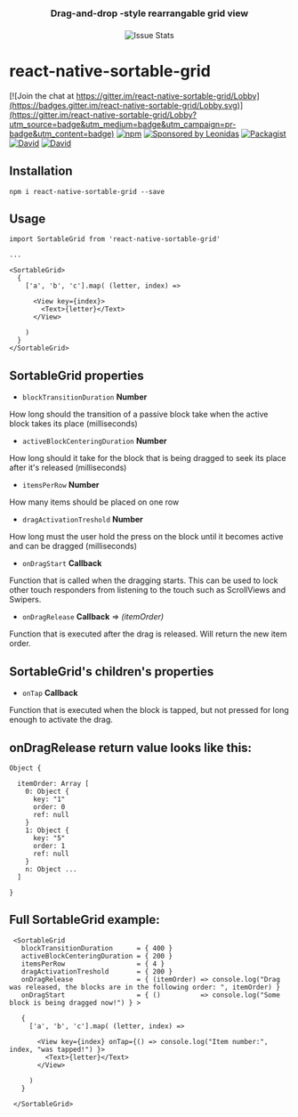 
<h3 align="center" style="margin-bottom: 21px;">
  Drag-and-drop -style rearrangable grid view
</h3>

<p align="center">
  <img alt="Issue Stats" src="http://i.giphy.com/gcB8YYVtL2BsA.gif">
</p>

# react-native-sortable-grid

[![Join the chat at https://gitter.im/react-native-sortable-grid/Lobby](https://badges.gitter.im/react-native-sortable-grid/Lobby.svg)](https://gitter.im/react-native-sortable-grid/Lobby?utm_source=badge&utm_medium=badge&utm_campaign=pr-badge&utm_content=badge)
[![npm](https://img.shields.io/npm/dm/react-native-sortable-grid.svg)]()
[![Sponsored by Leonidas](https://img.shields.io/badge/sponsored%20by-leonidas-389fc1.svg)](https://leonidasoy.fi/opensource)
[![Packagist](https://img.shields.io/packagist/l/ollija/react-native-sortable-grid.svg)]()
[![David](https://img.shields.io/david/ollija/react-native-sortable-grid.svg)]()
[![David](https://img.shields.io/david/dev/ollija/react-native-sortable-grid.svg)]()

## Installation

``` npm i react-native-sortable-grid --save ```

## Usage

```
import SortableGrid from 'react-native-sortable-grid'

...

<SortableGrid>
  {
    ['a', 'b', 'c'].map( (letter, index) =>

      <View key={index}>
        <Text>{letter}</Text>
      </View>

    )
  }
</SortableGrid>

```

## SortableGrid properties

 -  ``` blockTransitionDuration ``` **Number**

  How long should the transition of a passive block take when the active block takes its place (milliseconds)

 -  ``` activeBlockCenteringDuration ``` **Number**

  How long should it take for the block that is being dragged to seek its place after it's released  (milliseconds)

 -  ``` itemsPerRow ``` **Number**

  How many items should be placed on one row

 -  ``` dragActivationTreshold ``` **Number**

  How long must the user hold the press on the block until it becomes active and can be dragged (milliseconds)

 -  ``` onDragStart ``` **Callback**

  Function that is called when the dragging starts. This can be used to lock other touch responders from listening to the touch such as ScrollViews and Swipers.

 -  ``` onDragRelease ``` **Callback** => *(itemOrder)*

  Function that is executed after the drag is released. Will return the new item order.



## SortableGrid's children's properties

 -  ``` onTap ``` **Callback**

  Function that is executed when the block is tapped, but not pressed for long enough to activate the drag.


## onDragRelease return value looks like this:

```
Object {

  itemOrder: Array [
    0: Object {
      key: "1"
      order: 0
      ref: null
    }
    1: Object {
      key: "5"
      order: 1
      ref: null
    }
    n: Object ...
  ]

}
```

## Full SortableGrid example:

```
 <SortableGrid
   blockTransitionDuration      = { 400 }
   activeBlockCenteringDuration = { 200 }
   itemsPerRow                  = { 4 }
   dragActivationTreshold       = { 200 }
   onDragRelease                = { (itemOrder) => console.log("Drag was released, the blocks are in the following order: ", itemOrder) }
   onDragStart                  = { ()          => console.log("Some block is being dragged now!") } >

   {
     ['a', 'b', 'c'].map( (letter, index) =>

       <View key={index} onTap={() => console.log("Item number:", index, "was tapped!") }>
         <Text>{letter}</Text>
       </View>

     )
   }

 </SortableGrid>

```
